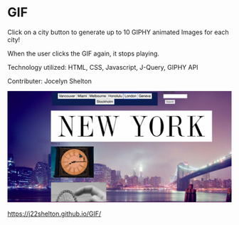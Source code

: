 # GIF

Click on a city button to generate up to 10 GIPHY animated Images for each city!

When the user clicks the GIF again, it stops playing.


Technology utilized: HTML, CSS, Javascript, J-Query, GIPHY API

Contributer: Jocelyn Shelton

![](/images/GIF.png?raw=true)

https://j22shelton.github.io/GIF/
